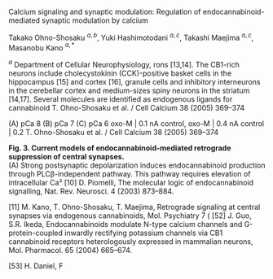
Calcium signaling and synaptic modulation: Regulation of endocannabinoid-mediated synaptic modulation by calcium

Takako Ohno-Shosaku ${}^{a,b}$, Yuki Hashimotodani ${}^{a,c}$, Takashi Maejima ${}^{a,c}$, Masanobu Kano ${}^{a,*}$

${}^{a}$ Department of Cellular Neurophysiology,
rons [13,14]. The CB1-rich neurons include cholecystokinin (CCK)-positive basket cells in the hippocampus [15] and cortex [16], granule cells and inhibitory interneurons in the cerebellar cortex and medium-sizes spiny neurons in the striatum [14,17]. Several molecules are identified as endogenous ligands for cannabinoid
T. Ohno-Shosaku et al. / Cell Calcium 38 (2005) 369–374

(A) pCa 8
(B) pCa 7
(C) pCa 6
oxo-M
| 0.1 nA
control, oxo-M
| 0.4 nA
control
| 0.2
T. Ohno-Shosaku et al. / Cell Calcium 38 (2005) 369–374

**Fig. 3. Current models of endocannabinoid-mediated retrograde suppression of central synapses.**  
(A) Strong postsynaptic depolarization induces endocannabinoid production through PLCβ-independent pathway. This pathway requires elevation of intracellular Ca²
[10] D. Piomelli, The molecular logic of endocannabinoid signalling, Nat. Rev. Neurosci. 4 (2003) 873–884.

[11] M. Kano, T. Ohno-Shosaku, T. Maejima, Retrograde signaling at central synapses via endogenous cannabinoids, Mol. Psychiatry 7 (
[52] J. Guo, S.R. Ikeda, Endocannabinoids modulate N-type calcium channels and G-protein-coupled inwardly rectifying potassium channels via CB1 cannabinoid receptors heterologously expressed in mammalian neurons, Mol. Pharmacol. 65 (2004) 665–674.

[53] H. Daniel, F